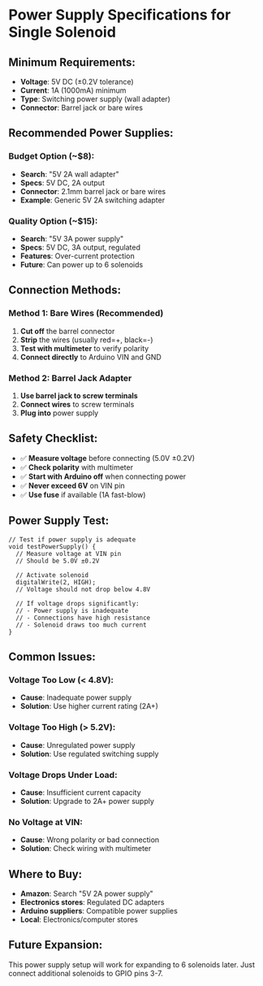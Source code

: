 # Power Supply Specifications for Single Solenoid

## Minimum Requirements:
- **Voltage**: 5V DC (±0.2V tolerance)
- **Current**: 1A (1000mA) minimum
- **Type**: Switching power supply (wall adapter)
- **Connector**: Barrel jack or bare wires

## Recommended Power Supplies:

### Budget Option (~$8):
- **Search**: "5V 2A wall adapter"
- **Specs**: 5V DC, 2A output
- **Connector**: 2.1mm barrel jack or bare wires
- **Example**: Generic 5V 2A switching adapter

### Quality Option (~$15):
- **Search**: "5V 3A power supply"
- **Specs**: 5V DC, 3A output, regulated
- **Features**: Over-current protection
- **Future**: Can power up to 6 solenoids

## Connection Methods:

### Method 1: Bare Wires (Recommended)
1. **Cut off** the barrel connector
2. **Strip** the wires (usually red=+, black=-)
3. **Test with multimeter** to verify polarity
4. **Connect directly** to Arduino VIN and GND

### Method 2: Barrel Jack Adapter
1. **Use barrel jack to screw terminals**
2. **Connect wires** to screw terminals
3. **Plug into** power supply

## Safety Checklist:
- ✅ **Measure voltage** before connecting (5.0V ±0.2V)
- ✅ **Check polarity** with multimeter
- ✅ **Start with Arduino off** when connecting power
- ✅ **Never exceed 6V** on VIN pin
- ✅ **Use fuse** if available (1A fast-blow)

## Power Supply Test:
```arduino
// Test if power supply is adequate
void testPowerSupply() {
  // Measure voltage at VIN pin
  // Should be 5.0V ±0.2V
  
  // Activate solenoid
  digitalWrite(2, HIGH);
  // Voltage should not drop below 4.8V
  
  // If voltage drops significantly:
  // - Power supply is inadequate
  // - Connections have high resistance
  // - Solenoid draws too much current
}
```

## Common Issues:

### Voltage Too Low (< 4.8V):
- **Cause**: Inadequate power supply
- **Solution**: Use higher current rating (2A+)

### Voltage Too High (> 5.2V):
- **Cause**: Unregulated power supply
- **Solution**: Use regulated switching supply

### Voltage Drops Under Load:
- **Cause**: Insufficient current capacity
- **Solution**: Upgrade to 2A+ power supply

### No Voltage at VIN:
- **Cause**: Wrong polarity or bad connection
- **Solution**: Check wiring with multimeter

## Where to Buy:
- **Amazon**: Search "5V 2A power supply"
- **Electronics stores**: Regulated DC adapters
- **Arduino suppliers**: Compatible power supplies
- **Local**: Electronics/computer stores

## Future Expansion:
This power supply setup will work for expanding to 6 solenoids later. Just connect additional solenoids to GPIO pins 3-7.